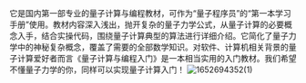 它是国内第一部专业的量子计算与编程教材，可作为“量子程序员”的“第一本学习手册”使用。教材内容深入浅出，抛开复杂的量子力学公式，从量子计算的必要概念入手，结合实操代码，围绕量子计算典型的算法进行详细介绍。它简化了量子力学中的神秘复杂概念，覆盖了需要的全部数学知识。对软件、计算机相关背景的量子计算爱好者而言《量子计算与编程入门》是一本相当实用的入门教材。我们希望不懂量子力学的你，同样可以实现量子计算入门！
![1652694352(1)](https://user-images.githubusercontent.com/39783689/168565701-9a17e8aa-4918-4748-8a95-41d6eaf9f859.png)



